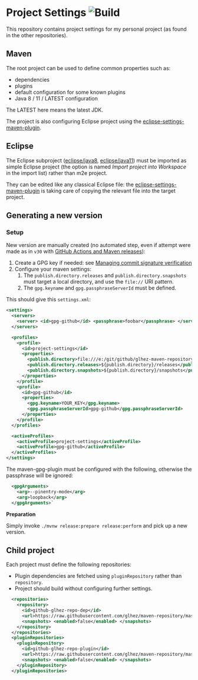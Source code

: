 # Project Settings ![Build](https://github.com/glhez/project-settings/workflows/Build/badge.svg)

This repository contains project settings for my personal project (as found in the other repositories).

## Maven

The root project can be used to define common properties such as:

- dependencies
- plugins
- default configuration for some known plugins
- Java 8 / 11 / LATEST configuration

The LATEST here means the latest JDK.

The project is also configuring Eclipse project using the [eclipse-settings-maven-plugin][1].

## Eclipse

The Eclipse subproject ([eclipse/java8](eclipse/java8), [eclipse/java11](eclipse/java11)) must be imported as simple Eclipse project (the option is named _Import project into Workspace_ in the import list) rather than m2e project.

They can be edited like any classical Eclipse file: the [eclipse-settings-maven-plugin][1] is taking care of copying the relevant file into the target project.

## Generating a new version

### Setup

New version are manually created (no automated step, even if attempt were made as in `v30` with [GitHub Actions and Maven releases][4]):

1. Create a GPG key if needed: see [Managing commit signature verification][3]
2. Configure your maven settings:
   1. The `publish.directory.releases` and `publish.directory.snapshots` must target a local directory, and use the `file://` URI pattern.
   2. The `gpg.keyname` and `gpg.passphraseServerId` must be defined.

This should give this `settings.xml`:

```xml
<settings>
  <servers>
    <server> <id>gpg-github</id> <passphrase>foobar</passphrase> </server>
  </servers>

  <profiles>
    <profile>
      <id>project-settings</id>
      <properties>
        <publish.directory>file:///e:/git/github/glhez-maven-repository</publish.directory>
        <publish.directory.releases>${publish.directory}/releases</publish.directory.releases>
        <publish.directory.snapshots>${publish.directory}/snapshots</publish.directory.snapshots>
      </properties>
    </profile>
    <profile>
      <id>gpg-github</id>
      <properties>
        <gpg.keyname>YOUR_KEY</gpg.keyname>
        <gpg.passphraseServerId>gpg-github</gpg.passphraseServerId>
      </properties>
    </profile>
  </profiles>

  <activeProfiles>
    <activeProfile>project-settings</activeProfile>
    <activeProfile>gpg-github</activeProfile>
  </activeProfiles>
</settings>
```

The maven-gpg-plugin must be configured with the following, otherwise the passphrase will be ignored:

```xml
  <gpgArguments>
    <arg>--pinentry-mode</arg>
    <arg>loopback</arg>
  </gpgArguments>`
```

**Preparation**

Simply invoke `./mvnw release:prepare release:perform` and pick up a new version.

## Child project

Each project must define the following repositories:

- Plugin dependencies are fetched using `pluginRepository` rather than `repository`.
- Project should build without configuring further settings.

```xml
  <repositories>
    <repository>
      <id>github-glhez-repo-dep</id>
      <url>https://raw.githubusercontent.com/glhez/maven-repository/master/releases/</url>
      <snapshots> <enabled>false</enabled> </snapshots>
    </repository>
  </repositories>
  <pluginRepositories>
    <pluginRepository>
      <id>github-glhez-repo-plugin</id>
      <url>https://raw.githubusercontent.com/glhez/maven-repository/master/releases/</url>
      <snapshots> <enabled>false</enabled> </snapshots>
    </pluginRepository>
  </pluginRepositories>
```

[1]: https://github.com/BSI-Business-Systems-Integration-AG/eclipse-settings-maven-plugin
[2]: https://github.com/glhez/maven-repository
[3]: https://docs.github.com/en/free-pro-team@latest/github/authenticating-to-github/managing-commit-signature-verification
[4]: https://blog.frankel.ch/github-actions-maven-releases/
[5]: https://github.com/actions/setup-java

